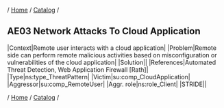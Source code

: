 / [Home](/acctp/) / [Catalog](/acctp/catalog/) /

## AE03 Network Attacks To Cloud Application

|Context|Remote user interacts with a cloud application|
|Problem|Remote side can perform remote malicious activities based on misconfiguration or vulnerabilities of the cloud application|
|Solution||
|References|Automated Threat Detection, Web Application Firewall [Rath]|
|Type|ns:type_ThreatPattern|
|Victim|su:comp_CloudApplication|
|Aggressor|su:comp_RemoteUser|
|Aggr. role|ns:role_Client|
|STRIDE||

/ [Home](/acctp/) / [Catalog](/acctp/catalog/) /
